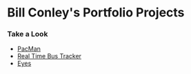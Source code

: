 <h1> Bill Conley's Portfolio Projects</h1>
<h3>Take a Look</h3>
<ul>
  <li><a href="_https://github.com/BillConley01/PacMan/#README.md">PacMan</a></li>
  <li><a href="_https://github.com/BillConley01/Real-Time-Bus-Tracker/#README.md">Real Time Bus Tracker</a></li>
  <li><a href="_https://github.com/BillConley01/Eyes/#README.md">Eyes</a></li>
 </ul>
